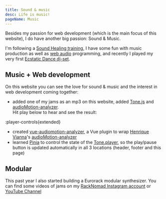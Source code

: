 ```yaml
---
title: Sound & music
desc: Life is music!
pageName: Music
---
```


Besides my passion for web development (which is the main focus of this website), I do have another big passion: Sound & Music.

I'm following a [Sound Healing training](https://www.akasharetreatcenter.com/soundhealing-training), I have some fun with music production as well as [web audio](https://webaudio.github.io/web-audio-api/#introductory) programming, and recently I played my very first [Ecstatic Dance dj-set](https://www.mixcloud.com/woutervernaillen/rebirth-ecstatic-dance-krimpvarkie-huisi/).

## Music + Web development

On this website you can see the love for sound & music and the interest in web development coming together:

* added one of my jams as an mp3 on this website, added [Tone.js](https://tonejs.github.io/) and [audioMotion-analyzer](https://audiomotion.dev/).<br />Hit play below to hear and see the result:

:player-controls{extended}

* created [vue-audiomotion-analyzer](https://vue-audiomotion-analyzer.dev/), a Vue plugin to wrap [Henrique Vianna](https://github.com/hvianna)'s [audioMotion-analyzer](https://audiomotion.dev/)
* learned [Pinia](https://pinia.vuejs.org/) to control the state of the [Tone.player](https://tonejs.github.io/docs/14.7.77/Player), so the play/pause button is updated automatically in all 3 locations (header, footer and this page)

## Modular

This past year I also started building a Eurorack modular synthesizer.
You can find some videos of jams on my [RackNomad Instagram account](https://www.instagram.com/racknomad/) or [YouTube Channel](https://www.youtube.com/channel/UCmlPhwe54sHvnK_HOL_-SlA)
